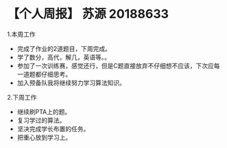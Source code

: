 # 【个人周报】 苏源 20188633


1.本周工作
- 完成了作业的2道题目，下周完成。
- 学了数分，高代，解几，英语等。。
- 参加了一次训练赛，感觉还行，但是C题直接放弃不仔细想不应该，下次应每一道题都仔细思考。
- 加入预备队我将继续努力学习算法知识。

2.下周工作
- 继续刷PTA上的题。
- 复习学过的算法。
- 坚决完成学长布置的任务。
- 把重心放到学习上。
